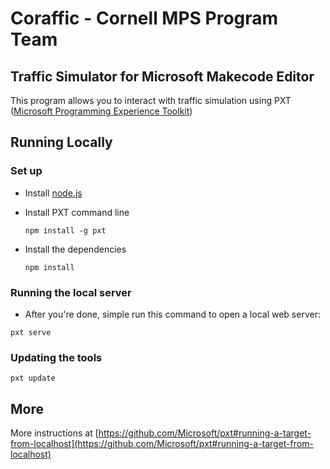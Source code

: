 # Coraffic - Cornell MPS Program Team

## Traffic Simulator for Microsoft Makecode Editor
This program allows you to interact with traffic simulation using PXT ([Microsoft Programming Experience Toolkit](https://github.com/Microsoft/pxt))

## Running Locally
### Set up
- Install [node.js](https://nodejs.org/en/)
- Install PXT command line

  `npm install -g pxt`
- Install the dependencies

  `npm install`

### Running the local server

- After you're done, simple run this command to open a local web server:
  
 `pxt serve`

### Updating the tools

 `pxt update`

## More
More instructions at [https://github.com/Microsoft/pxt#running-a-target-from-localhost](https://github.com/Microsoft/pxt#running-a-target-from-localhost) 
